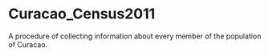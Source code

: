 # Curacao_Census2011
A procedure of collecting information about every member of the population of Curacao.
